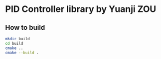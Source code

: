 # PID Controller library by Yuanji ZOU

## How to build

```bash
mkdir build
cd build
cmake ..
cmake --build .
```
